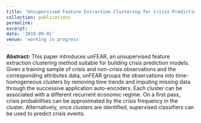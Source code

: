 ```yaml
---
title: "Unsupervised Feature Extraction Clustering for Crisis Prediction"
collection: publications
permalink: 
excerpt:
date: '2019-09-01'
venue: 'working in progress'
---
```


**Abstract:** This paper introduces unFEAR, an unsupervised feature extraction clustering method suitable for building crisis prediction models. Given a training sample of crisis and non-crisis observations and the corresponding attributes data, unFEAR groups the observations into time-homogeneous clusters by removing time trends and imputing missing data through the successive application auto-encoders. Each cluster can be associated with a different recurrent economic regime. On a first pass, crisis probabilities can be approximated by the crisis frequency in the cluster. Alternatively, once clusters are identified, supervised classifiers can be used to predict crisis events.
